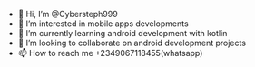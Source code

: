 - 👋 Hi, I’m @Cybersteph999
- 👀 I’m interested in mobile apps developments
- 🌱 I’m currently learning android development with kotlin
- 💞️ I’m looking to collaborate on android development projects 
- 📫 How to reach me +2349067118455(whatsapp)

<!---
Cybersteph999/Cybersteph999 is a ✨ special ✨ repository because its `README.md` (this file) appears on your GitHub profile.
You can click the Preview link to take a look at your changes.
--->
